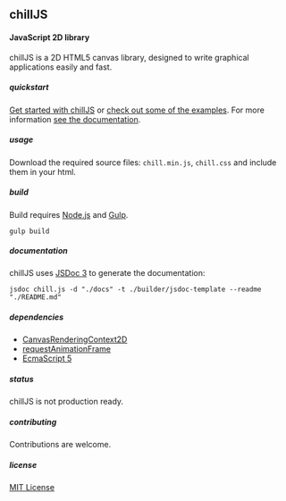 ## chillJS ##

#### JavaScript 2D library ####


chillJS is a 2D HTML5 canvas library, designed to write graphical applications easily and fast.


##### quickstart #####
<a href="http://bokodi.github.io/chillJS/tutorials" target="_blank">Get started with chillJS</a> or <a href="http://bokodi.github.io/chillJS/examples/" target="_blank">check out some of the examples</a>. For more information <a href="http://bokodi.github.io/chillJS/docs/" target="_blank">see the documentation</a>.

##### usage #####
Download the required source files: `chill.min.js`, `chill.css` and include them in your html.

##### build #####
Build requires <a href="https://nodejs.org/" target="_blank">Node.js</a> and <a href="http://gulpjs.com/" target="_blank">Gulp</a>.

```
gulp build
```

##### documentation #####
chillJS uses <a href="http://usejsdoc.org/" target="_blank">JSDoc 3</a> to generate the documentation:

```
jsdoc chill.js -d "./docs" -t ./builder/jsdoc-template --readme "./README.md"
```


##### dependencies #####
- <a href="https://developer.mozilla.org/en-US/docs/Web/API/CanvasRenderingContext2D" target="_blank">CanvasRenderingContext2D</a>
- <a href="https://developer.mozilla.org/en-US/docs/Web/API/window/requestAnimationFrame" target="_blank">requestAnimationFrame</a>
- <a href="http://kangax.github.io/compat-table/es5/" target="_blank">EcmaScript 5</a>

##### status #####
chillJS is not production ready.

##### contributing #####
Contributions are welcome.

##### license #####
<a href="http://opensource.org/licenses/MIT" target="_blank">MIT License</a>
